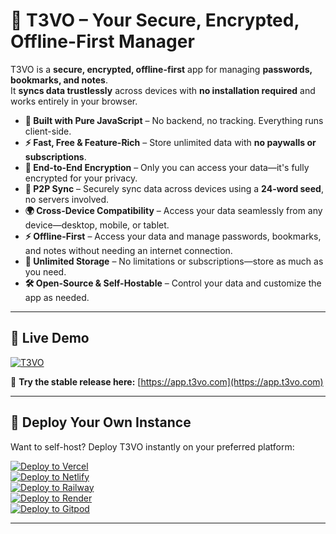 # 🚀 T3VO – Your Secure, Encrypted, Offline-First Manager

T3VO is a **secure, encrypted, offline-first** app for managing **passwords, bookmarks, and notes**.  
It **syncs data trustlessly** across devices with **no installation required** and works entirely in your browser.

- **🚀 Built with Pure JavaScript** – No backend, no tracking. Everything runs client-side.
- **⚡ Fast, Free & Feature-Rich** – Store unlimited data with **no paywalls or subscriptions**.
- **🔐 End-to-End Encryption** – Only you can access your data—it's fully encrypted for your privacy.
- **🔄 P2P Sync** – Securely sync data across devices using a **24-word seed**, no servers involved.
- **🌍 Cross-Device Compatibility** – Access your data seamlessly from any device—desktop, mobile, or tablet.
- **⚡ Offline-First** – Access your data and manage passwords, bookmarks, and notes without needing an internet connection.
- **📂 Unlimited Storage** – No limitations or subscriptions—store as much as you need.
- **🛠️ Open-Source & Self-Hostable** – Control your data and customize the app as needed.

---

## 🎯 Live Demo

[![T3VO](https://github.com/user-attachments/assets/6eabf7d9-f2c0-4199-8086-20fd4ad3735d)](https://app.t3vo.com)

🔗 **Try the stable release here:** [https://app.t3vo.com](https://app.t3vo.com)

---

## 🚀 Deploy Your Own Instance

Want to self-host? Deploy T3VO instantly on your preferred platform:

[![Deploy to Vercel](https://vercel.com/button)](https://vercel.com/new/project?template=https://github.com/t3volabs/app)  
[![Deploy to Netlify](https://www.netlify.com/img/deploy/button.svg)](https://app.netlify.com/start/deploy?repository=https://github.com/t3volabs/app)  
[![Deploy to Railway](https://railway.app/button.svg)](https://railway.app/new/template?repo=https://github.com/t3volabs/app)  
[![Deploy to Render](https://render.com/images/deploy-to-render-button.svg)](https://dashboard.render.com/new/srv?repo=https://github.com/t3volabs/app)  
[![Deploy to Gitpod](https://gitpod.io/button/open-in-gitpod.svg)](https://gitpod.io/#https://github.com/t3volabs/app)

---
